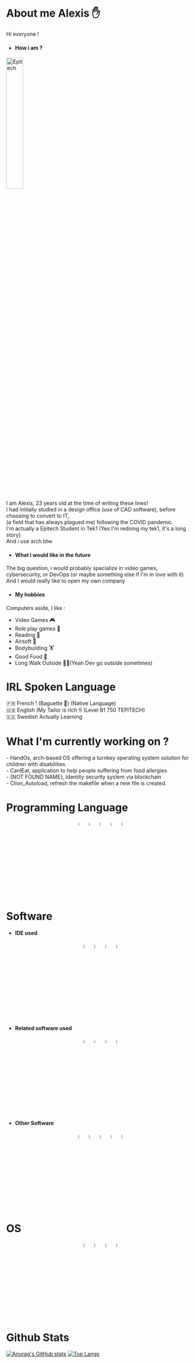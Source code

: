 <h1>About me Alexis ✋ </h1>
Hi everyone ! <br>

- <h4>How i am ?</h4>
<img src="https://newsroom.ionis-group.com/wp-content/uploads/2023/09/EPI-LOGO-2023-QUADRI.png" alt="Epitech" width=30% height=30%>

I am Alexis, 23 years old at the time of writing these lines! <br>
I had initially studied in a design office (use of CAD software), before choosing to convert to IT, <br>
(a field that has always plagued me) following the COVID pandemic. <br>
I'm actually a Epitech Student in Tek1 (Yes I'm redoing my tek1, it's a long story) <br>
And i use arch btw <br>

- <h4>What I would like in the future</h4>
The big question, i would probably specialize in video games, cybersecurity, or DevOps (or maybe something else if I'm in love with it) <br>
And I would really like to open my own company <br>

- <h4>My hobbies</h4>
Computers aside, I like :

- Video Games 🎮
- Role play games 🎲
- Reading 📘
- Airsoft 🔫
- Bodybuilding 🏋️
- Good Food 🍔
- Long Walk Outside 🚶‍♂️(Yeah Dev go outside sometimes)

<h1>IRL Spoken Language</h1>
🇫🇷 French ! (Baguette 🥖)  (Native Language) <br>
🇬🇧 English (My Tailor is rich !)  (Level B1 750 TEPITECH) <br>
🇸🇪 Swedish Actually Learning <br>

<h1> What I'm currently working on ?</h1>
- HandOs, arch-based OS offering a turnkey operating system solution for children with disabilities. <br>
- CanIEat, application to help people suffering from food allergies <br>
- {NOT FOUND NAME}, Identity security system via blockchain <br>
- Clion_Autoload, refresh the makefile when a new file is created. <br>

<h1>Programming Language</h1>
<div style="text-align: center;">
    <img src="https://www.britefish.net/wp-content/uploads/2019/07/logo-c-1.png" alt="C" width="5%" height="5%" style="display: inline-block;"/>
    <img src="https://upload.wikimedia.org/wikipedia/commons/6/61/HTML5_logo_and_wordmark.svg" alt="HTML" width="5%" height="5%" style="display: inline-block;"/>
    <img src="https://upload.wikimedia.org/wikipedia/commons/c/c3/Python-logo-notext.svg" alt="Python" width="5%" height="5%" style="display: inline-block;"/>
    <img src="https://upload.wikimedia.org/wikipedia/commons/4/48/Markdown-mark.svg?uselang=fr" alt="Markdown" width="5%" height="5%" style="display: inline-block;"/>
    <img src="https://upload.wikimedia.org/wikipedia/commons/7/7e/Ren’Py_Logo_6-13-6_200x307px.png" alt="Renpy" width="5%" height="5%" style="display: inline-block;"/>
</div>

<h1>Software</h1>

<!--- On part sur une base de "Titre principal pour les soft, et on fait un - h4 a chaque sous titre> Titre principal "Software" Et on detaille en petit groupe pour le reste. On refera un h1 pour les os --->

- <h4>IDE used</h4>
<div style="text-align: center;">
    <img src="https://upload.wikimedia.org/wikipedia/commons/thumb/6/62/Clion.svg/1200px-Clion.svg.png" alt="Clion" width="5%" height="5%" style="display: inline-block;"/>
    <img src="https://upload.wikimedia.org/wikipedia/commons/9/9f/Vimlogo.svg" alt="Vim" width="5%" height="5%" style="display: inline-block;"/>
    <img src="https://upload.wikimedia.org/wikipedia/commons/thumb/9/9a/Visual_Studio_Code_1.35_icon.svg/langfr-1024px-Visual_Studio_Code_1.35_icon.svg.png" alt="VsCode" width="5%" height="5%" style="display: inline-block;"/>
    <img src="https://developer.apple.com/assets/elements/icons/xcode-12/xcode-12-96x96_2x.png" alt="Xcode" width="5%" height="5%" style="display: inline-block;"/>
</div>

- <h4>Related software used</h4>
<div style="text-align: center;">
    <img src="https://grafikart.fr/uploads/icons/git.png" alt="Git" width="5%" height="5%" style="display: inline-block;"/>
    <img src="https://upload.wikimedia.org/wikipedia/commons/b/b3/Terminalicon2.png" alt="Terminal" width="5%" height="5%" style="display: inline-block;"/>
    <img src="https://upload.wikimedia.org/wikipedia/commons/thumb/9/95/Font_Awesome_5_brands_github.svg/langfr-1024px-Font_Awesome_5_brands_github.svg.png" alt="Github" width="5%" height="5%" style="display: inline-block;"/>
    <img src="https://upload.wikimedia.org/wikipedia/commons/a/ae/Github-desktop-logo-symbol.svg" alt="Github desktop" alt="Github Desktop" width="5%" height="5%" style="display: inline-block;"/>
</div>

- <h4>Other Software</h4>
<div style="text-align: center;">
    <img src="https://www.leptidigital.fr/logiciels/wp-content/uploads/2022/12/logo-trello.jpg" alt="Trello" width="5%" height="5%" style="display: inline-block;"/>
    <img src="https://upload.wikimedia.org/wikipedia/commons/0/0c/Microsoft_Office_logo_%282013–2019%29.svg" alt="Office" width="5%" height="5%" style="display: inline-block;"/>
    <img src="https://www.cefim.eu/wp-content/uploads/2014/03/reload.cefim.eu-mind-mapping-application-xmind-xmind-logo-768x277.png.webp" alt="Xmind" width="5%" height="5%" style="display: inline-block;"/>
    <img src="https://upload.wikimedia.org/wikipedia/commons/9/98/Microsoft_Project_%282019–present%29.svg" alt="Microsoft Project" width="5%" height="5%" style="display: inline-block;"/>
    <img src="https://upload.wikimedia.org/wikipedia/commons/thumb/e/e9/Notion-logo.svg/langfr-1024px-Notion-logo.svg.png" alt="Notion" width="5%" height="5%" style="display: inline-block;"/>
</div>

<h1>OS</h1>
<div style="text-align: center;">
    <img src="https://cdn.prod.website-files.com/620ab0352873b0fd6f9428de/66467be0da27b14fe731a6dd_Apple-Icone.png" alt="MacOS" width="5%" height="5%" style="display: inline-block;"/>
    <img src="https://upload.wikimedia.org/wikipedia/commons/5/5f/Windows_logo_-_2012.svg" alt="Windows" width="5%" height="5%" style="display: inline-block;"/>
    <img src="https://upload.wikimedia.org/wikipedia/commons/3/3f/Fedora_logo.svg" alt="Fedora" width="5%" height="5%" style="display: inline-block;"/>
    <img src="https://cdn0.iconfinder.com/data/icons/flat-round-system/512/archlinux-512.png" alt="Arch" width="5%" height="5%" style="display: inline-block;"/>
</div>

<h1>Github Stats</h1>

[![Anurag's GitHub stats](https://github-readme-stats.vercel.app/api?username=aldbg74)](https://github.com/anuraghazra/github-readme-stats)
[![Top Langs](https://github-readme-stats.vercel.app/api/top-langs/?username=aldbg74)](https://github.com/anuraghazra/github-readme-stats)

<!---
Aldbg74/Aldbg74 is a ✨ special ✨ repository because its `README.md` (this file) appears on your GitHub profile.
You can click the Preview link to take a look at your changes.
--->
